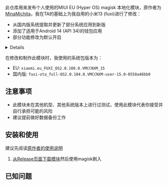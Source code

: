 此仓库用来发布个人使用的MIUI EU (Hyper OS) magisk 本地化模块，原作者为[MinaMichita](https://github.com/MinaMichita/MiuiEULocalizationToolsBox)，我在TA的基础上为我自用的小米13 (fuxi)进行了修改：
- 从国内版系统提取并更新了部分系统应用到新版
- 添加了适用于Android 14 (API 34)的钱包应用
- 部分功能修改为默认开启

<details>

Fonts=true
  
Mipay=true

ContentExtension=true

VirtualSim=true

PersonalAssistant=true

Calendar=true

MiuiIme=true

SogouInput=true

Mms=true

YellowPage=true

AiAsst=true

VoiceAssist=true

VoiceTrigger=true

Weather=true

ThemeManager=true

GboardTheme=true

VideocallBeautify=true

NotificationFilter=true

SoundRecorder=true

RemoveMod=true
</details>

在修改和制作此模块时，我使用的系统包版本为：
- EU: `xiaomi.eu_FUXI_OS2.0.108.0.VMCCNXM_15`
- 国内版: `fuxi-ota_full-OS2.0.104.0.VMCCNXM-user-15.0-0558a46bb0`

## 注意事项
- 此模块未在其他机型、其他系统版本上进行过测试，使用此模块代表你接受并自行承担可能的风险
- 建议提前做好数据备份工作

## 安装和使用

建议先阅读[原作者的使用说明](https://blog.minamigo.moe/archives/184)

1. [从Release页面下载模块](https://github.com/waitingsnow/MiuiEULocalizationToolsBox/releases/latest/download/MiuiLocalization.zip)然后使用magisk刷入

## 已知问题
